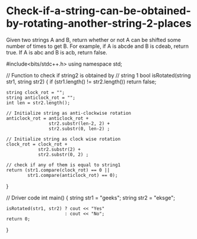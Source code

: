 # Check-if-a-string-can-be-obtained-by-rotating-another-string-2-places
Given two strings A and B, return whether or not A can be shifted some number of times to get B.  For example, if A is abcde and B is cdeab, return true. If A is abc and B is acb, return false.

#include<bits/stdc++.h> 
using namespace std; 
  
// Function to check if string2 is obtained by 
// string 1 
bool isRotated(string str1, string str2) 
{ 
    if (str1.length() != str2.length()) 
        return false; 
  
    string clock_rot = ""; 
    string anticlock_rot = ""; 
    int len = str2.length(); 
  
    // Initialize string as anti-clockwise rotation 
    anticlock_rot = anticlock_rot + 
                    str2.substr(len-2, 2) + 
                    str2.substr(0, len-2) ; 
  
    // Initialize string as clock wise rotation 
    clock_rot = clock_rot + 
                str2.substr(2) + 
                str2.substr(0, 2) ; 
  
    // check if any of them is equal to string1 
    return (str1.compare(clock_rot) == 0 || 
            str1.compare(anticlock_rot) == 0); 
} 
  
// Driver code 
int main() 
{ 
    string str1 = "geeks"; 
    string str2 = "eksge"; 
  
    isRotated(str1, str2) ? cout << "Yes"
                          : cout << "No"; 
    return 0; 
} 
